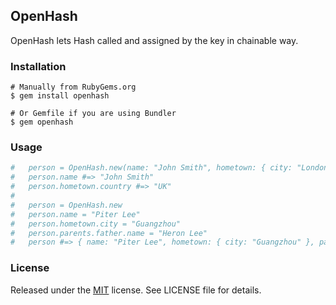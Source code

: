## OpenHash ##

 OpenHash lets Hash called and assigned by the key in chainable way.

### Installation ###
    # Manually from RubyGems.org
    $ gem install openhash

    # Or Gemfile if you are using Bundler
    $ gem openhash

### Usage ###
```ruby
#   person = OpenHash.new(name: "John Smith", hometown: { city: "London" })
#   person.name #=> "John Smith"
#   person.hometown.country #=> "UK"
#
#   person = OpenHash.new
#   person.name = "Piter Lee"
#   person.hometown.city = "Guangzhou"
#   person.parents.father.name = "Heron Lee"
#   person #=> { name: "Piter Lee", hometown: { city: "Guangzhou" }, parents: { father: { name: "Heron Lee" } } }
```
### License ###
Released under the [MIT](http://opensource.org/licenses/MIT) license. See LICENSE file for details.
